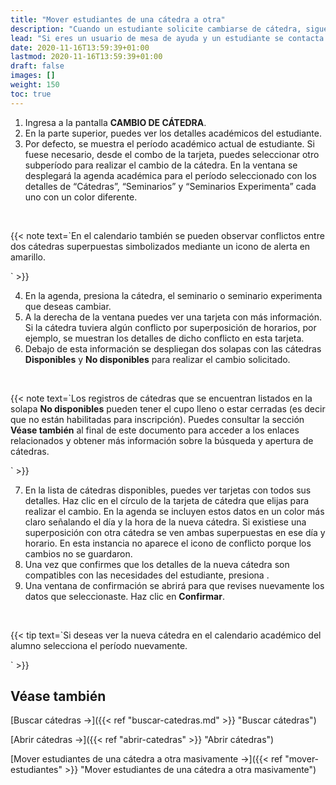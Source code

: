 ```yaml
---
title: "Mover estudiantes de una cátedra a otra"
description: "Cuando un estudiante solicite cambiarse de cátedra, sigue estas instrucciones."
lead: "Si eres un usuario de mesa de ayuda y un estudiante se contacta para que se realice un cambio de cátedra deberás seguir las siguientes instrucciones."
date: 2020-11-16T13:59:39+01:00
lastmod: 2020-11-16T13:59:39+01:00
draft: false
images: []
weight: 150
toc: true
---
```


1. Ingresa a la pantalla **CAMBIO DE CÁTEDRA**. 
1. En la parte superior, puedes ver los detalles académicos del estudiante.
1. Por defecto, se muestra el período académico actual de estudiante. Si fuese necesario, desde el combo de la tarjeta, puedes seleccionar otro subperíodo para realizar el cambio de la cátedra. En la ventana se desplegará la agenda académica para el período seleccionado con los detalles de “Cátedras”, “Seminarios” y “Seminarios Experimenta” cada uno con un color diferente.
<br>

{{< note text=`En el calendario también se pueden observar conflictos entre dos cátedras superpuestas simbolizados mediante un icono de alerta en amarillo. 

` >}}
<br>

4. En la agenda, presiona la cátedra, el seminario o seminario experimenta que deseas cambiar. 
5. A la derecha de la ventana puedes ver una tarjeta con más información. Si la cátedra tuviera algún conflicto por superposición de horarios, por ejemplo, se muestran los detalles de dicho conflicto en esta tarjeta.
6. Debajo de esta información se despliegan dos solapas con las cátedras **Disponibles** y **No disponibles** para realizar el cambio solicitado.
<br>

{{< note text=`Los registros de cátedras que se encuentran listados en la solapa <b>No disponibles</b> pueden tener el cupo lleno o estar cerradas (es decir que no están habilitadas para inscripción). Puedes consultar la sección <b>Véase también</b> al final de este documento para acceder a los enlaces relacionados y obtener más información sobre la búsqueda y apertura de cátedras.

` >}}
<br>

7. En la lista de cátedras disponibles, puedes ver tarjetas con todos sus detalles. Haz clic en el círculo de la tarjeta de cátedra que elijas para realizar el cambio. En la agenda se incluyen estos datos en un color más claro señalando el día y la hora de la nueva cátedra. Si existiese una superposición con otra cátedra se ven ambas superpuestas en ese día y horario. En esta instancia no aparece el icono de conflicto porque los cambios no se guardaron.
8. Una vez que confirmes que los detalles de la nueva cátedra son compatibles con las necesidades del estudiante, presiona .
9. Una ventana de confirmación se abrirá para que revises nuevamente los datos que seleccionaste. Haz clic en **Confirmar**.
<br>

{{< tip text=`Si deseas ver la nueva cátedra en el calendario académico del alumno selecciona el período nuevamente.

` >}}
<br>

## Véase también

[Buscar cátedras →]({{< ref "buscar-catedras.md" >}} "Buscar cátedras")
<br/>

[Abrir cátedras →]({{< ref "abrir-catedras" >}} "Abrir cátedras")
<br>

[Mover estudiantes de una cátedra a otra masivamente →]({{< ref "mover-estudiantes" >}} "Mover estudiantes de una cátedra a otra masivamente")
